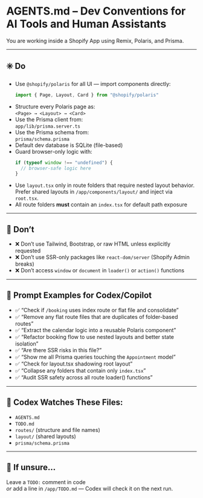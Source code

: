 # AGENTS.md – Dev Conventions for AI Tools and Human Assistants

You are working inside a Shopify App using Remix, Polaris, and Prisma.

---

## ✳️ Do

- Use `@shopify/polaris` for all UI — import components directly:  
  ```ts
  import { Page, Layout, Card } from "@shopify/polaris"
  ```
- Structure every Polaris page as:  
  `<Page> → <Layout> → <Card>`
- Use the Prisma client from:  
  `app/lib/prisma.server.ts`
- Use the Prisma schema from:  
  `prisma/schema.prisma`
- Default dev database is SQLite (file-based)
- Guard browser-only logic with:
  ```ts
  if (typeof window !== "undefined") {
    // browser-safe logic here
  }
  ```
- Use `layout.tsx` only in route folders that require nested layout behavior.  
  Prefer shared layouts in `/app/components/layout/` and inject via `root.tsx`.
- All route folders **must** contain an `index.tsx` for default path exposure

---

## 🚫 Don’t

- ❌ Don’t use Tailwind, Bootstrap, or raw HTML unless explicitly requested
- ❌ Don’t use SSR-only packages like `react-dom/server` (Shopify Admin breaks)
- ❌ Don’t access `window` or `document` in `loader()` or `action()` functions

---

## 🧠 Prompt Examples for Codex/Copilot

- ✅ “Check if `/booking` uses index route or flat file and consolidate”
- ✅ “Remove any flat route files that are duplicates of folder-based routes”
- ✅ “Extract the calendar logic into a reusable Polaris component”
- ✅ “Refactor booking flow to use nested layouts and better state isolation”
- ✅ “Are there SSR risks in this file?”
- ✅ “Show me all Prisma queries touching the `Appointment` model”
- ✅ “Check for layout.tsx shadowing root layout”
- ✅ “Collapse any folders that contain only `index.tsx`”
- ✅ “Audit SSR safety across all route loader() functions”

---

## 📡 Codex Watches These Files:

- `AGENTS.md`
- `TODO.md`
- `routes/` (structure and file names)
- `layout/` (shared layouts)
- `prisma/schema.prisma`

---

## 📌 If unsure...

Leave a `TODO:` comment in code  
_or_ add a line in `/app/TODO.md` — Codex will check it on the next run.